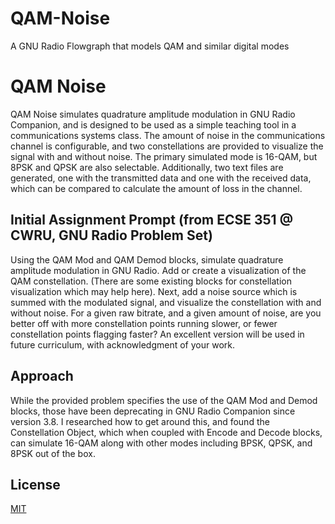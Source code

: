# QAM-Noise
 A GNU Radio Flowgraph that models QAM and similar digital modes
# QAM Noise

QAM Noise simulates quadrature amplitude modulation in GNU Radio Companion, and is designed to be used as a simple teaching tool in a communications systems class. The amount of noise in the communications channel is configurable, and two constellations are provided to visualize the signal with and without noise. The primary simulated mode is 16-QAM, but 8PSK and QPSK are also selectable. Additionally, two text files are generated, one with the transmitted data and one with the received data, which can be compared to calculate the amount of loss in the channel. 

## Initial Assignment Prompt (from ECSE 351 @ CWRU, GNU Radio Problem Set)

Using the QAM Mod and QAM Demod blocks, simulate quadrature amplitude modulation in GNU
Radio. Add or create a visualization of the QAM constellation. (There are some existing blocks for constellation visualization which may help here). Next, add a noise source which is summed with the modulated signal, and visualize the constellation with and without noise. For a given raw bitrate, and a given amount of noise, are you better off with more constellation points running slower, or fewer constellation points flagging faster? An excellent version will be used in future curriculum, with acknowledgment of your work.

## Approach

While the provided problem specifies the use of the QAM Mod and Demod blocks, those have been deprecating in GNU Radio Companion since version 3.8. I researched how to get around this, and found the Constellation Object, which when coupled with Encode and Decode blocks, can simulate 16-QAM along with other modes including BPSK, QPSK, and 8PSK out of the box. 

## License

[MIT](https://choosealicense.com/licenses/mit/)